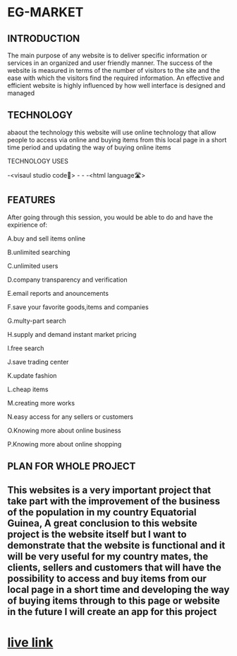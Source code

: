 # EG-MARKET
 
## INTRODUCTION
 
 
The main purpose of any website is to deliver specific
information or services in an organized and user friendly
manner. The success of the website is measured in terms of
the number of visitors to the site and the ease with which the
visitors find the required information. An effective and efficient
website is highly influenced by how well interface is designed
and managed

##

## TECHNOLOGY

abaout the technology this website will use online technology that allow people to access via online and buying items from this local page in a short time period and updating the way of buying online items

TECHNOLOGY USES

-<visaul studio code🌌>
-<css>
-<javascritp>
-<html language🛣>
<google chrome>
 <github>
  
  ## 

## FEATURES


After going through this session, you would be able to do and have the expirience of:

A.buy and sell items online

B.unlimited searching

C.unlimited users

D.company transparency and verification

E.email reports and anouncements

F.save your favorite  goods,items and companies

G.multy-part search

H.supply and demand instant market pricing

I.free search

J.save trading center

K.update fashion

L.cheap items

M.creating more works 

N.easy access for any sellers or customers
 
O.Knowing more about online business 

P.Knowing more about online shopping

## 

## PLAN FOR WHOLE PROJECT
 
  ## This websites is a very important project  that take part with the improvement of the business of the population in my country Equatorial Guinea, A great conclusion to this  website project is the website itself but I want to  demonstrate that the website is functional and it will be very useful for my country mates, the clients, sellers and customers  that will have the possibility to access and buy items from our local page in a short time and developing the way of buying items through to this page or website in the future I will create an app for this project

##  


<h1><a href="https://freddy2017070092.github.io/EG-MARKET">live link<a></h1>
